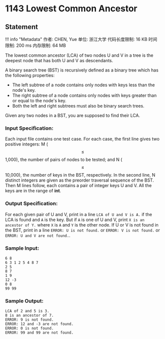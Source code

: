 
# 1143 Lowest Common Ancestor

## Statement

!!! info "Metadata"
    作者: CHEN, Yue
    单位: 浙江大学
    代码长度限制: 16 KB
    时间限制: 200 ms
    内存限制: 64 MB

The lowest common ancestor (LCA) of two nodes U and V in a tree is the deepest node that has both U and V as descendants.

A binary search tree (BST) is recursively defined as a binary tree which has the following properties:

- The left subtree of a node contains only nodes with keys less than the node's key.
- The right subtree of a node contains only nodes with keys greater than or equal to the node's key.
- Both the left and right subtrees must also be binary search trees.

Given any two nodes in a BST, you are supposed to find their LCA.

### Input Specification:

Each input file contains one test case. For each case, the first line gives two positive integers: M ($$\le$$ 1,000), the number of pairs of nodes to be tested; and N ($$\le$$ 10,000), the number of keys in the BST, respectively. In the second line, N distinct integers are given as the preorder traversal sequence of the BST. Then M lines follow, each contains a pair of integer keys U and V. All the keys are in the range of **int**.

### Output Specification:

For each given pair of U and V, print in a line `LCA of U and V is A.` if the LCA is found and `A` is the key.  But if `A` is one of U and V, print `X is an ancestor of Y.` where `X` is `A` and `Y` is the other node.  If U or V is not found in the BST, print in a line `ERROR: U is not found.` or `ERROR: V is not found.` or `ERROR: U and V are not found.`.

### Sample Input:
```plaintext
6 8
6 3 1 2 5 4 8 7
2 5
8 7
1 9
12 -3
0 8
99 99
```

### Sample Output:
```plaintext
LCA of 2 and 5 is 3.
8 is an ancestor of 7.
ERROR: 9 is not found.
ERROR: 12 and -3 are not found.
ERROR: 0 is not found.
ERROR: 99 and 99 are not found.
```


